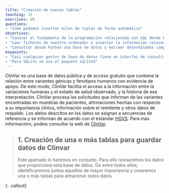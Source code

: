 ```yaml
---
title: "Creación de nuevas tablas"
teaching: 15
exercises: 60
questions:
- "Como podemos insertar miles de tuplas de forma automática"
objectives:
- "Conocer el fundamento de la programación relacionada con SQL desde Python"
- "Leer ficheros de nuestro ordenador e insertar la información relevante en una base de datos relacional"
- "Consultar desde Python una base de datos y extraer determinados campos"
keypoints:
- "Casi cualquier gestor de base de datos tiene un interfaz de consulta para ser usado desde cualquier lenguaje de programación"
- "Para SQLite se usa el paquete sqlite3"
---
```

ClinVar es una base de datos pública y de acceso gratuito que contiene la relación entre variantes génicas y fenotipos humanos con evidencia de apoyo. 
De este modo, ClinVar facilita el acceso a la información entre la variaciones humanas y el estado de salud observado, y la historia de esa interpretación. 
ClinVar procesa las solicitudes que informan de las variantes encontradas en muestras de pacientes, afirmaciones hechas con respecto 
a su importancia clínica, información sobre el remitente y otros datos de respaldo. Los alelos descritos en los datos se asignan a 
secuencias de referencia y se informan de acuerdo con el estándar [HGVS](https://onlinelibrary.wiley.com/doi/full/10.1002/humu.22981). 
Para más informacióm, podeis consultar la web de [ClinVar](https://www.ncbi.nlm.nih.gov/clinvar/docs/help).


> ## 1. Creación de una o más tablas para guardar datos de Clinvar
>
> Este apartado lo haremos en conjunto. Para ello revisaremos los datos que proporciona esta base de datos. De entre todos ellos, identificaremos 
> juntos aquellos de mayor importancia y crearemos una o más tablas para almacenar estos datos.
>
 {: .callout}
